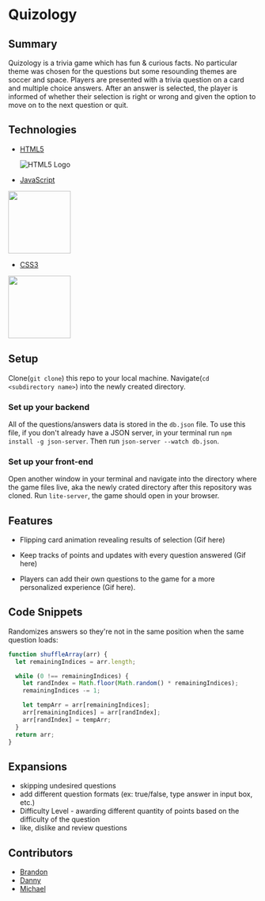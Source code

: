 # Quizology

## Summary
Quizology is a trivia game which has fun & curious facts. No particular theme was chosen for the questions but some resounding themes are soccer and space. Players are presented with a trivia question on a card and multiple choice answers. After an answer is selected, the player is informed of whether their selection is right or wrong and given the option to move on to the next question or quit.

## Technologies

* [HTML5](https://www.w3schools.com/html/) 

    ![HTML5 Logo](https://www.w3.org/html/logo/img/mark-word-icon.png)

* [JavaScript](https://developer.mozilla.org/en-US/docs/Web/JavaScript)

<img src="(https://upload.wikimedia.org/wikipedia/commons/6/6a/JavaScript-logo.png" height="126">

* [CSS3](https://www.w3schools.com/css/) 

<img src="https://upload.wikimedia.org/wikipedia/commons/d/d5/CSS3_logo_and_wordmark.svg" height="126">


## Setup
Clone(`git clone`) this repo to your local machine. Navigate(`cd <subdirectory name>`) into the newly created directory. 

### Set up your backend
All of the questions/answers data is stored in the `db.json` file. To use this file, if you don't already have a JSON server, in your terminal run `npm install -g json-server`. Then run `json-server --watch db.json`. 

### Set up your front-end
Open another window in your terminal and navigate into the directory where the game files live, aka the newly crated directory after this repository was cloned. Run `lite-server`, the game should open in your browser.

## Features
* Flipping card animation revealing results of selection
    (Gif here)

* Keep tracks of points and updates with every question answered
    (Gif here)

* Players can add their own questions to the game for a more personalized experience
    (Gif here). 

## Code Snippets
Randomizes answers so they're not in the same position when the same question loads:
```javascript
function shuffleArray(arr) {
  let remainingIndices = arr.length;

  while (0 !== remainingIndices) {
    let randIndex = Math.floor(Math.random() * remainingIndices);
    remainingIndices -= 1;

    let tempArr = arr[remainingIndices];
    arr[remainingIndices] = arr[randIndex];
    arr[randIndex] = tempArr;
  }
  return arr;
}
```

## Expansions
* skipping undesired questions
* add different question formats (ex: true/false, type answer in input box, etc.)
* Difficulty Level - awarding different quantity of points based on the difficulty of the question
* like, dislike and review questions


## Contributors
* [Brandon](https://github.com/brandonefields)
* [Danny](https://github.com/dannyirwin)
* [Michael](https://github.com/stevemr77)



